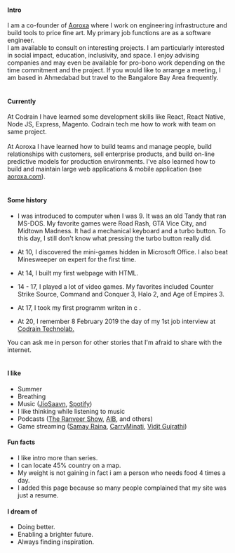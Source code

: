 #### Intro

I am a co-founder of [Aoroxa](https://aoroxa.com/) where I work on engineering infrastructure and build tools to price fine art. My primary job functions are as a software engineer.
<br>
I am available to consult on interesting projects. I am particularly interested in social impact, education, inclusivity, and space. I enjoy advising companies and may even be available for pro-bono work depending on the time commitment and the project. If you would like to arrange a meeting, I am based in Ahmedabad but travel to the Bangalore Bay Area frequently.
<br><br>

#### Currently

At Codrain I have learned some development skills like React, React Native, Node JS, Express, Magento. Codrain tech me how to work with team on same project.
<br><br>
At Aoroxa I have learned how to build teams and manage people, build relationships with customers, sell enterprise products, and build on-line predictive models for production environments. I've also learned how to build and maintain large web applications & mobile application (see [aoroxa.com](https://aoroxa.com/)).
<br><br>

#### Some history

- I was introduced to computer when I was 9. It was an old Tandy that ran MS-DOS. My favorite games were Road Rash, GTA Vice City, and Midtown Madness. It had a mechanical keyboard and a turbo button. To this day, I still don't know what pressing the turbo button really did.

- At 10, I discovered the mini-games hidden in Microsoft Office. I also beat Minesweeper on expert for the first time.
- At 14, I built my first webpage with HTML.
- 14 - 17, I played a lot of video games. My favorites included Counter Strike Source, Command and Conquer 3, Halo 2, and Age of Empires 3.
- At 17, I took my first programm writen in c .

- At 20, I remember 8 February 2019 the day of my 1st job interview at [Codrain Technolab.](https://www.codraintechnolabs.com/)

You can ask me in person for other stories that I'm afraid to share with the internet.
<br><br>

#### I like

- Summer
- Breathing
- Music ([JioSaavn](https://www.jiosaavn.com/s/playlist/df3d0740177875df9ac932f15087bff8/Lucifer_Play/igj5Kk76uGIwkg5tVhI3fw__), [Spotify](https://open.spotify.com/playlist/5b2GFJRaYhPGgtlUCXqlxW))
- I like thinking while listening to music
- Podcasts ([The Ranveer Show](https://the-ranveer-show.simplecast.com/), [AIB](https://www.youtube.com/results?search_query=AIB+podcast), and others)
- Game streaming ([Samay Raina](https://www.youtube.com/channel/UCAov2BBv1ZJav0c_yHEciAw), [CarryMinati](https://www.youtube.com/channel/UC0IWRLai-BAwci_e9MylNGw), [Vidit Gujrathi](https://www.youtube.com/channel/UCpjTx5WsF4yqyvGIYY8nuVg))

<!-- #### Travel / Geography

- I am from originally from Buffalo, New York. I have since lived in
  Palo Alto, Mountain View, San Francisco, Seattle, and New York.

- I've been to ~ 50 countries, some of which I have forgotten, and many of which I would like to revisit.

- In 2016, I visited: Canada, Ethiopia, Austria, Germany, Belgium, Ireland, Northern Ireland, Italy, Romania, Sweden, Norway, Svalbard, Panama, Costa Rica, Uganda, Japan, and the UAE, mostly in that order.

- In 2017, I visited: Canada, Japan, Denmark, Germany, Sweden, Estonia, Russia, the Netherlands, Belgium, the U.K., Spain, Iceland, France, Switzerland, Ethiopia, and Luxembourg.

- In 2018, I visited: Canada, France, Italy, Israel, and the U.K.

- In 2019, I visited: Canada, England, France, and Switzerland. I plan to visit: Norway.

- I am an Oregon Trail II enthusiast. -->

#### Fun facts

- I like intro more than series.
- I can locate 45% country on a map.
- My weight is not gaining in fact i am a person who needs food 4 times a day.
  <!-- - I almost always have a book with me. -->
  <!-- - I operate a [small angel fund](http://skepticalinvestments.biz/) with terrible returns. -->
- I added this page because so many people complained that my site was just a resume.

#### I dream of

- Doing better.
- Enabling a brighter future.
- Always finding inspiration.
<!-- - No one checking my commit history for early drafts of this file. -->

